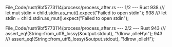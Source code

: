 File_Code/rust/9bf5773114/process/process_after.rs --- 1/2 --- Rust
938     ///     let mut stdin = child.stdin.as_mut().expect("Failed to open stdin");                                                                         938     ///     let stdin = child.stdin.as_mut().expect("Failed to open stdin");

File_Code/rust/9bf5773114/process/process_after.rs --- 2/2 --- Rust
943     /// assert_eq!(String::from_utf8_lossy(&output.stdout), "!dlrow ,olleH\n");                                                                          943     /// assert_eq!(String::from_utf8_lossy(&output.stdout), "!dlrow ,olleH");

